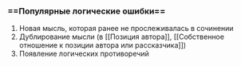 ### ==Популярные логические ошибки==
1. Новая мысль, которая ранее не прослеживалась в сочинении
2. Дублирование мысли (в [[Позиция автора]], [[Собственное отношение к позиции автора или рассказчика]])
3. Появление логических противоречий